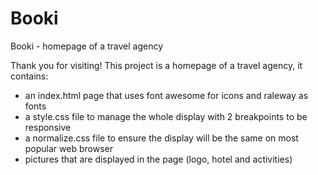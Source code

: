 # Booki
Booki - homepage of a travel agency

 Thank you for visiting!
 This project is a homepage of a travel agency, it contains:
 - an index.html page that uses font awesome for icons and raleway as fonts
 - a style.css file to manage the whole display with 2 breakpoints to be responsive
 - a normalize.css file to ensure the display will be the same on most popular web browser
 - pictures that are displayed in the page (logo, hotel and activities)
 
